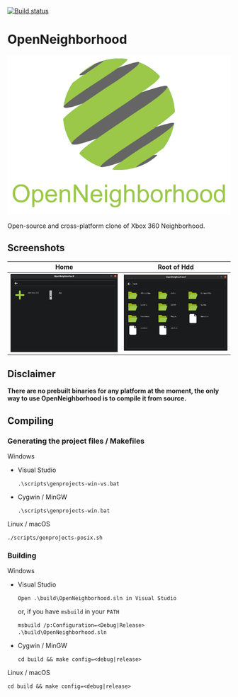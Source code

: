 [![Build status](https://github.com/ClementDreptin/OpenNeighborhood/actions/workflows/build.yml/badge.svg)](https://github.com/ClementDreptin/OpenNeighborhood/actions/workflows/build.yml)

# OpenNeighborhood

![OpenNeighborhood](./resources/logo/logo.png)

Open-source and cross-platform clone of Xbox 360 Neighborhood.

## Screenshots

Home | Root of Hdd
--- | ---
<img src="./resources/screenshots/home.png" alt="Home"/> | <img src="./resources/screenshots/hdd-root.png" alt="Hdd root"/>

## Disclaimer

**There are no prebuilt binaries for any platform at the moment, the only way to use OpenNeighborhood is to compile it from source.**


## Compiling

### Generating the project files / Makefiles

Windows
- Visual Studio
    ```
    .\scripts\genprojects-win-vs.bat
    ```
- Cygwin / MinGW
    ```
    .\scripts\genprojects-win.bat
    ```

Linux / macOS
```
./scripts/genprojects-posix.sh
```

### Building

Windows
- Visual Studio
    ```
    Open .\build\OpenNeighborhood.sln in Visual Studio
    ```
    or, if you have `msbuild` in your `PATH`
    ```
    msbuild /p:Configuration=<Debug|Release> .\build\OpenNeighborhood.sln
    ```
- Cygwin / MinGW
    ```
    cd build && make config=<debug|release>
    ```

Linux / macOS
```
cd build && make config=<debug|release>
```
